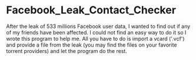 # Facebook_Leak_Contact_Checker
After the leak of 533 millions Facebook user data, I wanted to find out if any of my friends have been affected. I could not find an easy way to do it so I wrote this program to help me. All you have to do is import a vcard ('.vcf') and provide a file from the leak (you may find the files on your favorite torrent providers) and let the program do the rest.
